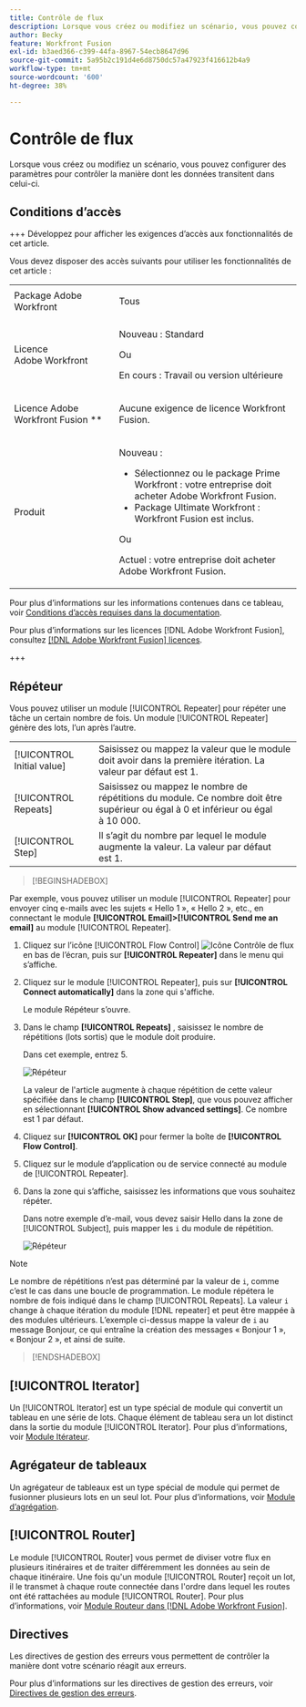 ```yaml
---
title: Contrôle de flux
description: Lorsque vous créez ou modifiez un scénario, vous pouvez configurer des paramètres pour contrôler la manière dont les données transitent dans celui-ci.
author: Becky
feature: Workfront Fusion
exl-id: b3aed366-c399-44fa-8967-54ecb8647d96
source-git-commit: 5a95b2c191d4e6d8750dc57a47923f416612b4a9
workflow-type: tm+mt
source-wordcount: '600'
ht-degree: 38%

---
```


# Contrôle de flux

Lorsque vous créez ou modifiez un scénario, vous pouvez configurer des paramètres pour contrôler la manière dont les données transitent dans celui-ci.

## Conditions d’accès

+++ Développez pour afficher les exigences d’accès aux fonctionnalités de cet article.

Vous devez disposer des accès suivants pour utiliser les fonctionnalités de cet article :

<table style="table-layout:auto">
 <col> 
 <col> 
 <tbody> 
  <tr> 
   <td role="rowheader">Package Adobe Workfront</td> 
   <td> <p>Tous</p> </td> 
  </tr> 
  <tr data-mc-conditions=""> 
   <td role="rowheader">Licence Adobe Workfront</td> 
   <td> <p>Nouveau : Standard</p><p>Ou</p><p>En cours : Travail ou version ultérieure</p> </td> 
  </tr> 
  <tr> 
   <td role="rowheader">Licence Adobe Workfront Fusion **</td> 
   <td>
   <p>Aucune exigence de licence Workfront Fusion.</p>
   </td> 
  </tr> 
  <tr> 
   <td role="rowheader">Produit</td> 
   <td>
   <p>Nouveau :</p> <ul><li>Sélectionnez ou le package Prime Workfront : votre entreprise doit acheter Adobe Workfront Fusion.</li><li>Package Ultimate Workfront : Workfront Fusion est inclus.</li></ul>
   <p>Ou</p>
   <p>Actuel : votre entreprise doit acheter Adobe Workfront Fusion.</p>
   </td> 
  </tr>
 </tbody> 
</table>

Pour plus d’informations sur les informations contenues dans ce tableau, voir [Conditions d’accès requises dans la documentation](/help/workfront-fusion/references/licenses-and-roles/access-level-requirements-in-documentation.md).

Pour plus d’informations sur les licences [!DNL Adobe Workfront Fusion], consultez [[!DNL Adobe Workfront Fusion] licences](/help/workfront-fusion/set-up-and-manage-workfront-fusion/licensing-operations-overview/license-automation-vs-integration.md).

+++

## Répéteur

Vous pouvez utiliser un module [!UICONTROL Repeater] pour répéter une tâche un certain nombre de fois. Un module [!UICONTROL Repeater] génère des lots, l’un après l’autre.


<table>
    <tr>
        <td>[!UICONTROL Initial value]</td>
        <td>Saisissez ou mappez la valeur que le module doit avoir dans la première itération. La valeur par défaut est 1.</td>
    </tr>
    <tr>
        <td>[!UICONTROL Repeats]</td>
        <td>Saisissez ou mappez le nombre de répétitions du module. Ce nombre doit être supérieur ou égal à 0 et inférieur ou égal à 10 000.</td>
    </tr>
    <tr>
        <td>[!UICONTROL Step]</td>
        <td>Il s’agit du nombre par lequel le module augmente la valeur. La valeur par défaut est 1.</td>
    </tr>
</table>

>[!BEGINSHADEBOX]

Par exemple, vous pouvez utiliser un module [!UICONTROL Repeater] pour envoyer cinq e-mails avec les sujets « Hello 1 », « Hello 2 », etc., en connectant le module **[!UICONTROL Email]>[!UICONTROL Send me an email]** au module [!UICONTROL Repeater].

1. Cliquez sur l’icône [!UICONTROL Flow Control] ![Icône Contrôle de flux](/help/workfront-fusion/references/apps-and-modules/assets/flow-control-icon.gif) en bas de l’écran, puis sur **[!UICONTROL Repeater]** dans le menu qui s’affiche.
1. Cliquez sur le module [!UICONTROL Repeater], puis sur **[!UICONTROL Connect automatically]** dans la zone qui s&#39;affiche.

   Le module Répéteur s’ouvre.

1. Dans le champ **[!UICONTROL Repeats]** , saisissez le nombre de répétitions (lots sortis) que le module doit produire.

   Dans cet exemple, entrez 5.

   ![ Répéteur ](/help/workfront-fusion/references/apps-and-modules/assets/repeater-2-350x207.png)

   La valeur de l&#39;article augmente à chaque répétition de cette valeur spécifiée dans le champ **[!UICONTROL Step]**, que vous pouvez afficher en sélectionnant **[!UICONTROL Show advanced settings]**. Ce nombre est 1 par défaut.

1. Cliquez sur **[!UICONTROL OK]** pour fermer la boîte de **[!UICONTROL Flow Control]**.

1. Cliquez sur le module d’application ou de service connecté au module de [!UICONTROL Repeater].
1. Dans la zone qui s’affiche, saisissez les informations que vous souhaitez répéter.

   Dans notre exemple d’e-mail, vous devez saisir Hello dans la zone de [!UICONTROL Subject], puis mapper les `i` du module de répétition.

   ![ Répéteur ](/help/workfront-fusion/references/apps-and-modules/assets/repeater-3-350x207.png)



>[!NOTE]
>
>Le nombre de répétitions n’est pas déterminé par la valeur de `i`, comme c’est le cas dans une boucle de programmation. Le module répétera le nombre de fois indiqué dans le champ [!UICONTROL Repeats]. La valeur `i` change à chaque itération du module [!DNL repeater] et peut être mappée à des modules ultérieurs. L’exemple ci-dessus mappe la valeur de `i` au message Bonjour, ce qui entraîne la création des messages « Bonjour 1 », « Bonjour 2 », et ainsi de suite.

>[!ENDSHADEBOX]

## [!UICONTROL Iterator]

Un [!UICONTROL Iterator] est un type spécial de module qui convertit un tableau en une série de lots. Chaque élément de tableau sera un lot distinct dans la sortie du module [!UICONTROL Iterator]. Pour plus d’informations, voir [Module Itérateur](/help/workfront-fusion/references/modules/iterator-module.md).

## Agrégateur de tableaux

Un agrégateur de tableaux est un type spécial de module qui permet de fusionner plusieurs lots en un seul lot. Pour plus d’informations, voir [Module d’agrégation](/help/workfront-fusion/references/modules/aggregator-module.md).

## [!UICONTROL Router]

Le module [!UICONTROL Router] vous permet de diviser votre flux en plusieurs itinéraires et de traiter différemment les données au sein de chaque itinéraire. Une fois qu&#39;un module [!UICONTROL Router] reçoit un lot, il le transmet à chaque route connectée dans l&#39;ordre dans lequel les routes ont été rattachées au module [!UICONTROL Router]. Pour plus d’informations, voir [Module Routeur dans  [!DNL Adobe Workfront Fusion]](/help/workfront-fusion/create-scenarios/add-modules/router-module.md).

## Directives

Les directives de gestion des erreurs vous permettent de contrôler la manière dont votre scénario réagit aux erreurs.

Pour plus d’informations sur les directives de gestion des erreurs, voir [Directives de gestion des erreurs](/help/workfront-fusion/references/errors/directives-for-error-handling.md).

